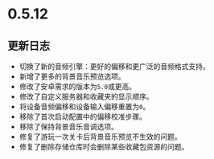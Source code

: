 # 0.5.12

## 更新日志

- 切换了新的音频引擎：更好的偏移和更广泛的音频格式支持。
- 新增了更多的背景音乐预览选项。
- 修改了安卓需求的版本为`5.0`或更高。
- 修改了自定义服务器和收藏夹的显示顺序。
- 将设备音频偏移和设备输入偏移重置为`0`。
- 移除了首次启动配置中的偏移校准步骤。
- 移除了保持背景音乐音调选项。
- 修复了游玩一次关卡后背景音乐预览不生效的问题。
- 修复了删除存储仓库时会删除某些收藏包资源的问题。
